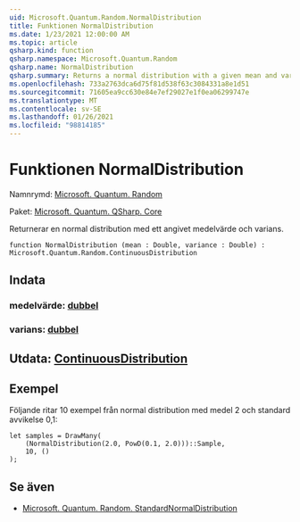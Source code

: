 ```yaml
---
uid: Microsoft.Quantum.Random.NormalDistribution
title: Funktionen NormalDistribution
ms.date: 1/23/2021 12:00:00 AM
ms.topic: article
qsharp.kind: function
qsharp.namespace: Microsoft.Quantum.Random
qsharp.name: NormalDistribution
qsharp.summary: Returns a normal distribution with a given mean and variance.
ms.openlocfilehash: 733a2763dca6d75f81d538f63c3084331a8e1d51
ms.sourcegitcommit: 71605ea9cc630e84e7ef29027e1f0ea06299747e
ms.translationtype: MT
ms.contentlocale: sv-SE
ms.lasthandoff: 01/26/2021
ms.locfileid: "98814185"
---
```

# <a name="normaldistribution-function"></a>Funktionen NormalDistribution

Namnrymd: [Microsoft. Quantum. Random](xref:Microsoft.Quantum.Random)

Paket: [Microsoft. Quantum. QSharp. Core](https://nuget.org/packages/Microsoft.Quantum.QSharp.Core)


Returnerar en normal distribution med ett angivet medelvärde och varians.

```qsharp
function NormalDistribution (mean : Double, variance : Double) : Microsoft.Quantum.Random.ContinuousDistribution
```


## <a name="input"></a>Indata

### <a name="mean--double"></a>medelvärde: [dubbel](xref:microsoft.quantum.lang-ref.double)




### <a name="variance--double"></a>varians: [dubbel](xref:microsoft.quantum.lang-ref.double)





## <a name="output--continuousdistribution"></a>Utdata: [ContinuousDistribution](xref:Microsoft.Quantum.Random.ContinuousDistribution)



## <a name="example"></a>Exempel

Följande ritar 10 exempel från normal distribution med medel 2 och standard avvikelse 0,1:

```qsharp
let samples = DrawMany(
    (NormalDistribution(2.0, PowD(0.1, 2.0)))::Sample,
    10, ()
);
```

## <a name="see-also"></a>Se även

- [Microsoft. Quantum. Random. StandardNormalDistribution](xref:Microsoft.Quantum.Random.StandardNormalDistribution)
